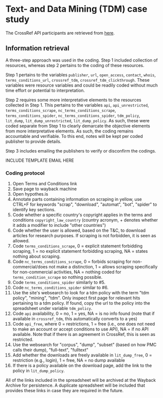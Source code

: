 # Text- and Data Mining (TDM) case study

The CrossRef API participants are retrieved from [here](http://www.crossref.org/tdm/participants.html).

## Information retrieval

A three-step approach was used in the coding. Step 1 included collection of resources, whereas step 2 pertains to the coding of these resources. 

Step 1 pertains to the variables `publisher`,
`url`,
`open_access`,
`contact`,
`whois`,
`terms_conditions_url`,
`crossref_tdm`,
`crossref_tdm_clickthrough`. These variables were resource variables and could be readily coded without much time effort or potential to interpretation.  

Step 2 requires some more interpretative elements to the resources collected in Step 1. This pertains to the variables `api`,
`api_unrestricted`,
`terms_conditions_scrape`,
`nc_terms_conditions_scrape`,
`terms_conditions_spider`,
`nc_terms_conditions_spider`,
`tdm_policy`,
`lit_dump`,
`lit_dump_unrestricted`,
`lit_dump_policy`. As such, these were coded separate from Step 1 to clearly demarcate the objective elements from more interpretative elements. As such, the coding remains accountable and verifiable. To this end, notes will be kept per coded publisher to provide details.

Step 3 includes emailing the publishers to verify or disconfirm the codings.

INCLUDE TEMPLATE EMAIL HERE

### Coding protocol

1. Open Terms and Conditions link
2. Save page to wayback machine
3. Open hypothes.is
4. Annotate parts containing information on scraping in yellow, use CTRL+F for keywords "scrap", "download", "automat", "bot", "spider" to identify key sections.
5. Code whether a specific country's copyright applies in the terms and conditions `copyright_law_country` (country acronym, + denotes whether it adds a modifier to include "other countries")
6. Code whether the user is allowed, based on the T&C, to download articles for research purposes. If scraping is not forbidden, it is seen as allowed.
7. Code `terms_conditions_scrape`, 0 = explicit statement forbidding scraping, 1 = no explicit statement forbidding scraping, NA = states nothing about scraping.
8. Code `nc_terms_conditions_scrape`, 0 = forbids scraping for non-commercial/does not make a distinction, 1 = allows scraping specifically for non-commercial activities, NA = nothing coded for `terms_condition_scrape` so nothing possible.
9. Code `terms_conditions_spider` similarly to #5.
10. Code `nc_terms_conditions_spider` similar to #6.
11. Use the site's websearch to look for a tdm policy with the term "tdm policy", "mining", "tdm". Only inspect first page for relevant hits pertaining to a tdm policy. If found, copy the url to the policy into the spreadsheet under variable `tdm_policy`.
12. Code `api` availability, 0 = no, 1 = yes, NA = is no info found (note that if available in `crossref_tdm`, this automatically converts to a yes)
13. Code `api_free`, where 0 = restrictions, 1 = free (i.e., one does not need to make an account or accept conditions to use API), NA = if no API available. Note that if there is an agreement in CrossRef, this is seen as restricted.
14. Use the websearch for "corpus", "dump", "subset" (based on how PMC calls their dump), "full-text", "fulltext"
15. Add whether the downloads are freely available in `lit_dump_free`, 0 = restriction (e.g., login), 1 = free, NA = no dump available
16. If there is a policy available on the download page, add the link to the policy in `lit_dump_policy`.

All of the links included in the spreadsheet will be archived at the Wayback Archive for persistence. A duplicate spreadsheet will be included that provides these links in case they are required in the future.